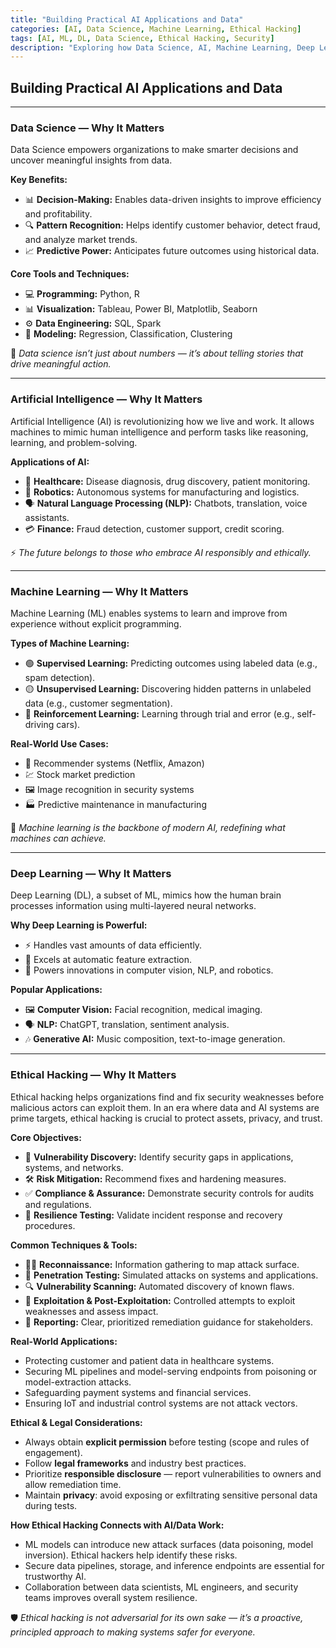 ```yaml
---
title: "Building Practical AI Applications and Data"
categories: [AI, Data Science, Machine Learning, Ethical Hacking]
tags: [AI, ML, DL, Data Science, Ethical Hacking, Security]
description: "Exploring how Data Science, AI, Machine Learning, Deep Learning, and Ethical Hacking shape modern intelligent systems."
---
```


## **Building Practical AI Applications and Data**
---

### **Data Science — Why It Matters**
Data Science empowers organizations to make smarter decisions and uncover meaningful insights from data.

**Key Benefits:**
- 📊 **Decision-Making:** Enables data-driven insights to improve efficiency and profitability.  
- 🔍 **Pattern Recognition:** Helps identify customer behavior, detect fraud, and analyze market trends.  
- 📈 **Predictive Power:** Anticipates future outcomes using historical data.

**Core Tools and Techniques:**
- 💻 **Programming:** Python, R  
- 📊 **Visualization:** Tableau, Power BI, Matplotlib, Seaborn  
- ⚙️ **Data Engineering:** SQL, Spark  
- 🤖 **Modeling:** Regression, Classification, Clustering

🌟 *Data science isn’t just about numbers — it’s about telling stories that drive meaningful action.*

---

### **Artificial Intelligence — Why It Matters**
Artificial Intelligence (AI) is revolutionizing how we live and work. It allows machines to mimic human intelligence and perform tasks like reasoning, learning, and problem-solving.

**Applications of AI:**
- 🏥 **Healthcare:** Disease diagnosis, drug discovery, patient monitoring.  
- 🤖 **Robotics:** Autonomous systems for manufacturing and logistics.  
- 🗣 **Natural Language Processing (NLP):** Chatbots, translation, voice assistants.  
- 💳 **Finance:** Fraud detection, customer support, credit scoring.

⚡ *The future belongs to those who embrace AI responsibly and ethically.*

---

### **Machine Learning — Why It Matters**
Machine Learning (ML) enables systems to learn and improve from experience without explicit programming.

**Types of Machine Learning:**
- 🟢 **Supervised Learning:** Predicting outcomes using labeled data (e.g., spam detection).  
- 🟡 **Unsupervised Learning:** Discovering hidden patterns in unlabeled data (e.g., customer segmentation).  
- 🔵 **Reinforcement Learning:** Learning through trial and error (e.g., self-driving cars).

**Real-World Use Cases:**
- 🎥 Recommender systems (Netflix, Amazon)  
- 💹 Stock market prediction  
- 🖼 Image recognition in security systems  
- 🏭 Predictive maintenance in manufacturing

🚀 *Machine learning is the backbone of modern AI, redefining what machines can achieve.*

---

### **Deep Learning — Why It Matters**
Deep Learning (DL), a subset of ML, mimics how the human brain processes information using multi-layered neural networks.

**Why Deep Learning is Powerful:**
- ⚡ Handles vast amounts of data efficiently.  
- 🧠 Excels at automatic feature extraction.  
- 🚀 Powers innovations in computer vision, NLP, and robotics.

**Popular Applications:**
- 🖼 **Computer Vision:** Facial recognition, medical imaging.  
- 🗣 **NLP:** ChatGPT, translation, sentiment analysis.  
- 🎶 **Generative AI:** Music composition, text-to-image generation.

---

### **Ethical Hacking — Why It Matters**
Ethical hacking helps organizations find and fix security weaknesses before malicious actors can exploit them. In an era where data and AI systems are prime targets, ethical hacking is crucial to protect assets, privacy, and trust.

**Core Objectives:**
- 🔐 **Vulnerability Discovery:** Identify security gaps in applications, systems, and networks.  
- 🛠 **Risk Mitigation:** Recommend fixes and hardening measures.  
- ✅ **Compliance & Assurance:** Demonstrate security controls for audits and regulations.  
- 🧩 **Resilience Testing:** Validate incident response and recovery procedures.

**Common Techniques & Tools:**
- 🕵️‍♂️ **Reconnaissance:** Information gathering to map attack surface.  
- 🧰 **Penetration Testing:** Simulated attacks on systems and applications.  
- 🔍 **Vulnerability Scanning:** Automated discovery of known flaws.  
- 🧪 **Exploitation & Post-Exploitation:** Controlled attempts to exploit weaknesses and assess impact.  
- 🧾 **Reporting:** Clear, prioritized remediation guidance for stakeholders.

**Real-World Applications:**
- Protecting customer and patient data in healthcare systems.  
- Securing ML pipelines and model-serving endpoints from poisoning or model-extraction attacks.  
- Safeguarding payment systems and financial services.  
- Ensuring IoT and industrial control systems are not attack vectors.

**Ethical & Legal Considerations:**
- Always obtain **explicit permission** before testing (scope and rules of engagement).  
- Follow **legal frameworks** and industry best practices.  
- Prioritize **responsible disclosure** — report vulnerabilities to owners and allow remediation time.  
- Maintain **privacy**: avoid exposing or exfiltrating sensitive personal data during tests.

**How Ethical Hacking Connects with AI/Data Work:**
- ML models can introduce new attack surfaces (data poisoning, model inversion). Ethical hackers help identify these risks.  
- Secure data pipelines, storage, and inference endpoints are essential for trustworthy AI.  
- Collaboration between data scientists, ML engineers, and security teams improves overall system resilience.

🛡 *Ethical hacking is not adversarial for its own sake — it’s a proactive, principled approach to making systems safer for everyone.*
